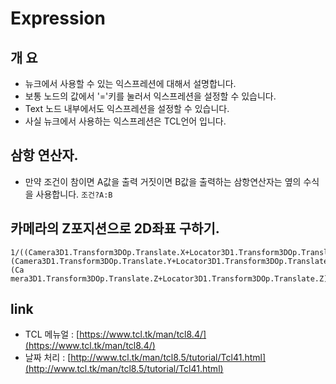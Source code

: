 # Expression

## 개  요

* 뉴크에서 사용할 수 있는 익스프레션에 대해서 설명합니다.
* 보통 노드의 값에서 '='키를 눌러서 익스프레션을 설정할 수 있습니다.
* Text 노드 내부에서도 익스프레션을 설정할 수 있습니다.
* 사실 뉴크에서 사용하는 익스프레션은 TCL언어 입니다.

## 삼항 연산자.

* 만약 조건이 참이면 A값을 출력 거짓이면 B값을 출력하는 삼항연산자는 옆의 수식을 사용합니다. `조건?A:B`

## 카메라의 Z포지션으로 2D좌표 구하기.

```text
1/((Camera3D1.Transform3DOp.Translate.X+Locator3D1.Transform3DOp.Translate.X)^2+ (Camera3D1.Transform3DOp.Translate.Y+Locator3D1.Transform3DOp.Translate.Y)^2+(Ca
mera3D1.Transform3DOp.Translate.Z+Locator3D1.Transform3DOp.Translate.Z)^2)
```

## link

* TCL 메뉴얼 : [https://www.tcl.tk/man/tcl8.4/](https://www.tcl.tk/man/tcl8.4/)
* 날짜 처리 : [http://www.tcl.tk/man/tcl8.5/tutorial/Tcl41.html](http://www.tcl.tk/man/tcl8.5/tutorial/Tcl41.html)

